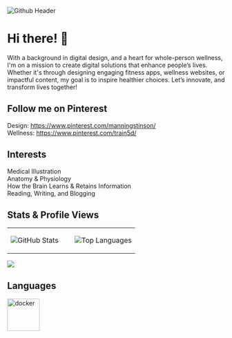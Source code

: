 ![Github Header](https://github.com/manningstinson/manningstinson/assets/104523090/93d6c665-d861-4db4-858e-1d1f52a5fdf2)

# Hi there! 👋
With a background in digital design, and a heart for whole-person wellness, I'm on a mission to create digital solutions that enhance people’s lives. Whether it's through designing engaging fitness apps, wellness websites, or impactful content, my goal is to inspire healthier choices. Let’s innovate, and transform lives together! 


## Follow me on Pinterest
Design: https://www.pinterest.com/manningstinson/ <br>
Wellness: https://www.pinterest.com/train5d/

## Interests
Medical Illustration <br>
Anatomy & Physiology <br>
How the Brain Learns & Retains Information <br>
Reading, Writing, and Blogging

## Stats & Profile Views
<table>
  <tr>
    <td valign="top" width="50%">

![GitHub Stats](https://github-readme-stats.vercel.app/api?username=manningstinson&show_icons=true&count_private=true&hide_border=true)

</td>
<td valign="top" width="50%">

![Top Languages](https://github-readme-stats.vercel.app/api/top-langs/?username=manningstinson&hide_border=true&layout=donut&hide=roff,&langs_count=6&include_repo=html,css,python,react,c)


</td>
</tr>
</table>

![](https://komarev.com/ghpvc/?username=manningstinson&style=for-the-badge)

## Languages
<img width="75" alt="docker" src="https://github.com/manningstinson/manningstinson/assets/104523090/e853a528-8490-4caf-aba6-926fa58cd83d">


<!--
**manningstinson/manningstinson** is a ✨ _special_ ✨ repository because its `README.md` (this file) appears on your GitHub profile.

Here are some ideas to get you started:

- 🔭 I’m currently working on ...
- 🌱 I’m currently learning ...
- 👯 I’m looking to collaborate on ...
- 🤔 I’m looking for help with ...
- 💬 Ask me about ...
- 📫 How to reach me: ...
- 😄 Pronouns: ...
- ⚡ Fun fact: ...
-->
